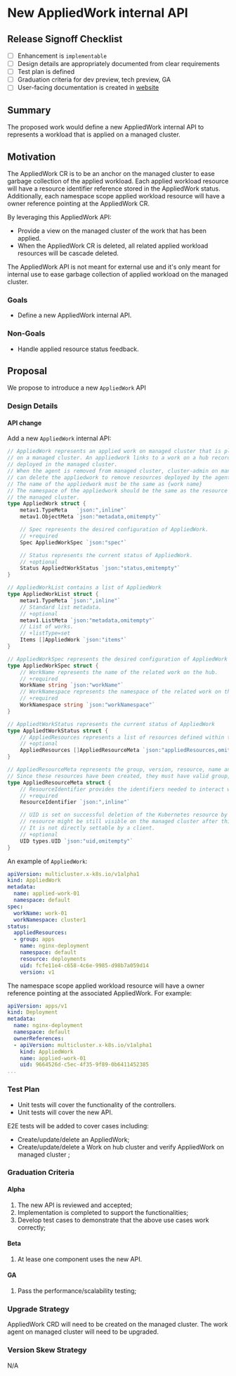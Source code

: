 # New AppliedWork internal API

## Release Signoff Checklist

- [ ] Enhancement is `implementable`
- [ ] Design details are appropriately documented from clear requirements
- [ ] Test plan is defined
- [ ] Graduation criteria for dev preview, tech preview, GA
- [ ] User-facing documentation is created in [website](https://github.com/kubernetes-sigs/work-api)

## Summary

The proposed work would define a new AppliedWork internal API to represents a workload that is applied on a managed cluster.

## Motivation

The AppliedWork CR is to be an anchor on the managed cluster to ease garbage collection of the applied workload.
Each applied workload resource will have a resource identifier reference stored in the AppliedWork status.
Additionally, each namespace scope applied workload resource will have a owner reference pointing at the AppliedWork CR.

By leveraging this AppliedWork API:
- Provide a view on the managed cluster of the work that has been applied.
- When the AppliedWork CR is deleted, all related applied workload resources will be cascade deleted.

The AppliedWork API is not meant for external use and it's only meant for internal use to ease garbage collection of applied workload on the managed cluster.

### Goals

- Define a new AppliedWork internal API.

### Non-Goals

- Handle applied resource status feedback.

## Proposal

We propose to introduce a new `AppliedWork` API 

### Design Details

#### API change  

Add a new `AppliedWork` internal API:

```go
// AppliedWork represents an applied work on managed cluster that is placed
// on a managed cluster. An appliedwork links to a work on a hub recording resources
// deployed in the managed cluster.
// When the agent is removed from managed cluster, cluster-admin on managed cluster
// can delete the appliedwork to remove resources deployed by the agent.
// The name of the appliedwork must be the same as {work name}
// The namespace of the appliedwork should be the same as the resource applied on
// the managed cluster.
type AppliedWork struct {
	metav1.TypeMeta   `json:",inline"`
	metav1.ObjectMeta `json:"metadata,omitempty"`

	// Spec represents the desired configuration of AppliedWork.
	// +required
	Spec AppliedWorkSpec `json:"spec"`

    // Status represents the current status of AppliedWork.
	// +optional
	Status AppliedtWorkStatus `json:"status,omitempty"`
}

// AppliedWorkList contains a list of AppliedWork
type AppliedWorkList struct {
	metav1.TypeMeta `json:",inline"`
	// Standard list metadata.
	// +optional
	metav1.ListMeta `json:"metadata,omitempty"`
	// List of works.
	// +listType=set
	Items []AppliedWork `json:"items"`
}

// AppliedWorkSpec represents the desired configuration of AppliedWork
type AppliedWorkSpec struct {
	// WorkName represents the name of the related work on the hub.
	// +required
	WorkName string `json:"workName"`
	// WorkNamespace represents the namespace of the related work on the hub.
	// +required
	WorkNamespace string `json:"workNamespace"`
}

// AppliedtWorkStatus represents the current status of AppliedWork
type AppliedtWorkStatus struct {
	// AppliedResources represents a list of resources defined within the Work that are applied.
	// +optional
	AppliedResources []AppliedResourceMeta `json:"appliedResources,omitempty"`
}

// AppliedResourceMeta represents the group, version, resource, name and namespace of a resource.
// Since these resources have been created, they must have valid group, version, resource, namespace, and name.
type AppliedResourceMeta struct {
	// ResourceIdentifier provides the identifiers needed to interact with any arbitrary object.
	// +required
    ResourceIdentifier `json:",inline"`

	// UID is set on successful deletion of the Kubernetes resource by controller. The
	// resource might be still visible on the managed cluster after this field is set.
	// It is not directly settable by a client.
	// +optional
	UID types.UID `json:"uid,omitempty"`
}
```

An example of `AppliedWork`:

```yaml
apiVersion: multicluster.x-k8s.io/v1alpha1
kind: AppliedWork
metadata:
  name: applied-work-01
  namespace: default
spec:
  workName: work-01
  workNamespace: cluster1
status:
  appliedResources:
  - group: apps
    name: nginx-deployment
    namespace: default
    resource: deployments
    uid: fcfe11e4-c658-4c6e-9985-d98b7a059d14
    version: v1
```

The namespace scope applied workload resource will have a owner reference pointing at the associated AppliedWork. For example:

```yaml
apiVersion: apps/v1
kind: Deployment
metadata:
  name: nginx-deployment
  namespace: default
  ownerReferences:
  - apiVersion: multicluster.x-k8s.io/v1alpha1
    kind: AppliedWork
    name: applied-work-01
    uid: 9664526d-c5ec-4f35-9f89-0b6411452385
...
```

### Test Plan

- Unit tests will cover the functionality of the controllers.
- Unit tests will cover the new API.

E2E tests will be added to cover cases including:
- Create/update/delete an AppliedWork;
- Create/update/delete a Work on hub cluster and verify AppliedWork on managed cluster ;

### Graduation Criteria

#### Alpha
1. The new API is reviewed and accepted;
2. Implementation is completed to support the functionalities;
3. Develop test cases to demonstrate that the above use cases work correctly;

#### Beta
1. At lease one component uses the new API.

#### GA
1. Pass the performance/scalability testing;

### Upgrade Strategy
AppliedWork CRD will need to be created on the managed cluster. The work agent on managed cluster will need to be upgraded.

### Version Skew Strategy
N/A
